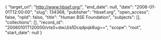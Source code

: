 {
  "target_url": "http://www.hbsef.org/", 
  "end_date": null, 
  "date": "2006-01-01T12:00:00", 
  "slug": 134368, 
  "publisher": "hbsef.org", 
  "open_access": false, 
  "npld": false, 
  "title": "Human BSE Foundation", 
  "subjects": [], 
  "collections": [], 
  "record_id": "20060101T120000/vts0+dw/J/a1Dcqdpqk8ug==", 
  "scope": "root", 
  "start_date": null
}

